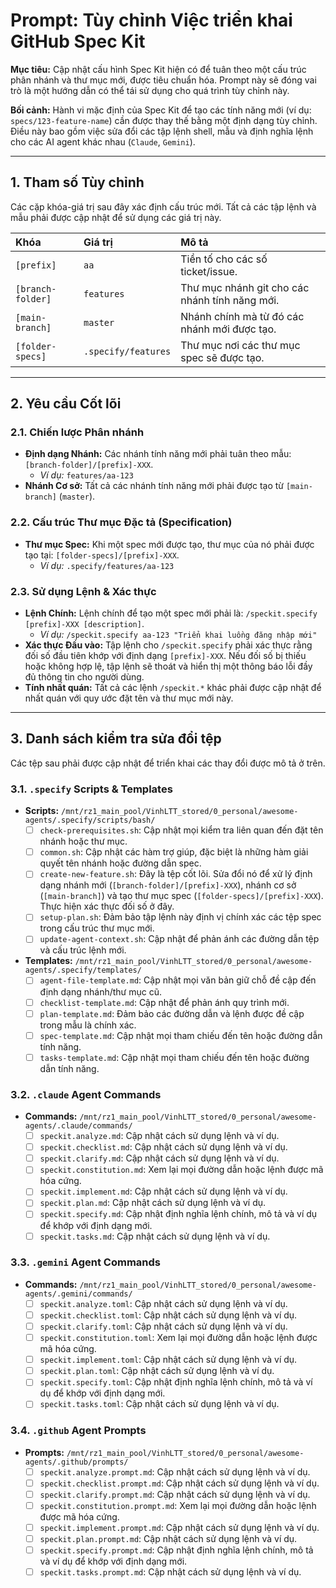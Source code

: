 # Prompt: Tùy chỉnh Việc triển khai GitHub Spec Kit

**Mục tiêu:** Cập nhật cấu hình Spec Kit hiện có để tuân theo một cấu trúc phân nhánh và thư mục mới, được tiêu chuẩn hóa. Prompt này sẽ đóng vai trò là một hướng dẫn có thể tái sử dụng cho quá trình tùy chỉnh này.

**Bối cảnh:** Hành vi mặc định của Spec Kit để tạo các tính năng mới (ví dụ: `specs/123-feature-name`) cần được thay thế bằng một định dạng tùy chỉnh. Điều này bao gồm việc sửa đổi các tập lệnh shell, mẫu và định nghĩa lệnh cho các AI agent khác nhau (`Claude`, `Gemini`).

---

## 1. Tham số Tùy chỉnh

Các cặp khóa-giá trị sau đây xác định cấu trúc mới. Tất cả các tập lệnh và mẫu phải được cập nhật để sử dụng các giá trị này.

| Khóa | Giá trị | Mô tả |
| :--- | :--- | :--- |
| `[prefix]` | `aa` | Tiền tố cho các số ticket/issue. |
| `[branch-folder]` | `features` | Thư mục nhánh git cho các nhánh tính năng mới. |
| `[main-branch]` | `master` | Nhánh chính mà từ đó các nhánh mới được tạo. |
| `[folder-specs]` | `.specify/features`| Thư mục nơi các thư mục spec sẽ được tạo. |

---

## 2. Yêu cầu Cốt lõi

### 2.1. Chiến lược Phân nhánh

- **Định dạng Nhánh:** Các nhánh tính năng mới phải tuân theo mẫu: `[branch-folder]/[prefix]-XXX`.
  - *Ví dụ:* `features/aa-123`
- **Nhánh Cơ sở:** Tất cả các nhánh tính năng mới phải được tạo từ `[main-branch]` (`master`).

### 2.2. Cấu trúc Thư mục Đặc tả (Specification)

- **Thư mục Spec:** Khi một spec mới được tạo, thư mục của nó phải được tạo tại: `[folder-specs]/[prefix]-XXX`.
  - *Ví dụ:* `.specify/features/aa-123`

### 2.3. Sử dụng Lệnh & Xác thực

- **Lệnh Chính:** Lệnh chính để tạo một spec mới phải là: `/speckit.specify [prefix]-XXX [description]`.
  - *Ví dụ:* `/speckit.specify aa-123 "Triển khai luồng đăng nhập mới"`
- **Xác thực Đầu vào:** Tập lệnh cho `/speckit.specify` phải xác thực rằng đối số đầu tiên khớp với định dạng `[prefix]-XXX`. Nếu đối số bị thiếu hoặc không hợp lệ, tập lệnh sẽ thoát và hiển thị một thông báo lỗi đầy đủ thông tin cho người dùng.
- **Tính nhất quán:** Tất cả các lệnh `/speckit.*` khác phải được cập nhật để nhất quán với quy ước đặt tên và thư mục mới này.

---

## 3. Danh sách kiểm tra sửa đổi tệp

Các tệp sau phải được cập nhật để triển khai các thay đổi được mô tả ở trên.

### 3.1. `.specify` Scripts & Templates

-   **Scripts:** `/mnt/rz1_main_pool/VinhLTT_stored/0_personal/awesome-agents/.specify/scripts/bash/`
    -   [ ] `check-prerequisites.sh`: Cập nhật mọi kiểm tra liên quan đến đặt tên nhánh hoặc thư mục.
    -   [ ] `common.sh`: Cập nhật các hàm trợ giúp, đặc biệt là những hàm giải quyết tên nhánh hoặc đường dẫn spec.
    -   [ ] `create-new-feature.sh`: Đây là tệp cốt lõi. Sửa đổi nó để xử lý định dạng nhánh mới (`[branch-folder]/[prefix]-XXX`), nhánh cơ sở (`[main-branch]`) và tạo thư mục spec (`[folder-specs]/[prefix]-XXX`). Thực hiện xác thực đối số ở đây.
    -   [ ] `setup-plan.sh`: Đảm bảo tập lệnh này định vị chính xác các tệp spec trong cấu trúc thư mục mới.
    -   [ ] `update-agent-context.sh`: Cập nhật để phản ánh các đường dẫn tệp và cấu trúc lệnh mới.

-   **Templates:** `/mnt/rz1_main_pool/VinhLTT_stored/0_personal/awesome-agents/.specify/templates/`
    -   [ ] `agent-file-template.md`: Cập nhật mọi văn bản giữ chỗ đề cập đến định dạng nhánh/thư mục cũ.
    -   [ ] `checklist-template.md`: Cập nhật để phản ánh quy trình mới.
    -   [ ] `plan-template.md`: Đảm bảo các đường dẫn và lệnh được đề cập trong mẫu là chính xác.
    -   [ ] `spec-template.md`: Cập nhật mọi tham chiếu đến tên hoặc đường dẫn tính năng.
    -   [ ] `tasks-template.md`: Cập nhật mọi tham chiếu đến tên hoặc đường dẫn tính năng.

### 3.2. `.claude` Agent Commands

-   **Commands:** `/mnt/rz1_main_pool/VinhLTT_stored/0_personal/awesome-agents/.claude/commands/`
    -   [ ] `speckit.analyze.md`: Cập nhật cách sử dụng lệnh và ví dụ.
    -   [ ] `speckit.checklist.md`: Cập nhật cách sử dụng lệnh và ví dụ.
    -   [ ] `speckit.clarify.md`: Cập nhật cách sử dụng lệnh và ví dụ.
    -   [ ] `speckit.constitution.md`: Xem lại mọi đường dẫn hoặc lệnh được mã hóa cứng.
    -   [ ] `speckit.implement.md`: Cập nhật cách sử dụng lệnh và ví dụ.
    -   [ ] `speckit.plan.md`: Cập nhật cách sử dụng lệnh và ví dụ.
    -   [ ] `speckit.specify.md`: Cập nhật định nghĩa lệnh chính, mô tả và ví dụ để khớp với định dạng mới.
    -   [ ] `speckit.tasks.md`: Cập nhật cách sử dụng lệnh và ví dụ.

### 3.3. `.gemini` Agent Commands

-   **Commands:** `/mnt/rz1_main_pool/VinhLTT_stored/0_personal/awesome-agents/.gemini/commands/`
    -   [ ] `speckit.analyze.toml`: Cập nhật cách sử dụng lệnh và ví dụ.
    -   [ ] `speckit.checklist.toml`: Cập nhật cách sử dụng lệnh và ví dụ.
    -   [ ] `speckit.clarify.toml`: Cập nhật cách sử dụng lệnh và ví dụ.
    -   [ ] `speckit.constitution.toml`: Xem lại mọi đường dẫn hoặc lệnh được mã hóa cứng.
    -   [ ] `speckit.implement.toml`: Cập nhật cách sử dụng lệnh và ví dụ.
    -   [ ] `speckit.plan.toml`: Cập nhật cách sử dụng lệnh và ví dụ.
    -   [ ] `speckit.specify.toml`: Cập nhật định nghĩa lệnh chính, mô tả và ví dụ để khớp với định dạng mới.
    -   [ ] `speckit.tasks.toml`: Cập nhật cách sử dụng lệnh và ví dụ.

### 3.4. `.github` Agent Prompts

-   **Prompts:** `/mnt/rz1_main_pool/VinhLTT_stored/0_personal/awesome-agents/.github/prompts/`
    -   [ ] `speckit.analyze.prompt.md`: Cập nhật cách sử dụng lệnh và ví dụ.
    -   [ ] `speckit.checklist.prompt.md`: Cập nhật cách sử dụng lệnh và ví dụ.
    -   [ ] `speckit.clarify.prompt.md`: Cập nhật cách sử dụng lệnh và ví dụ.
    -   [ ] `speckit.constitution.prompt.md`: Xem lại mọi đường dẫn hoặc lệnh được mã hóa cứng.
    -   [ ] `speckit.implement.prompt.md`: Cập nhật cách sử dụng lệnh và ví dụ.
    -   [ ] `speckit.plan.prompt.md`: Cập nhật cách sử dụng lệnh và ví dụ.
    -   [ ] `speckit.specify.prompt.md`: Cập nhật định nghĩa lệnh chính, mô tả và ví dụ để khớp với định dạng mới.
    -   [ ] `speckit.tasks.prompt.md`: Cập nhật cách sử dụng lệnh và ví dụ.
